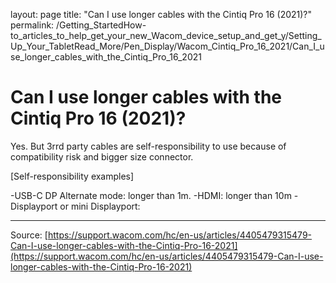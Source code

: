 layout: page
title: "Can I use longer cables with the Cintiq Pro 16 (2021)?"
permalink: /Getting_StartedHow-to_articles_to_help_get_your_new_Wacom_device_setup_and_get_y/Setting_Up_Your_TabletRead_More/Pen_Display/Wacom_Cintiq_Pro_16_2021/Can_I_use_longer_cables_with_the_Cintiq_Pro_16_2021

# Can I use longer cables with the Cintiq Pro 16 (2021)?

Yes. But 3rrd party cables are self-responsibility to use because of compatibility risk and bigger size connector.


[Self-responsibility examples]


-USB-C DP Alternate mode: longer than 1m.
-HDMI: longer than 10m
-Displayport or mini Displayport:

---
Source: [https://support.wacom.com/hc/en-us/articles/4405479315479-Can-I-use-longer-cables-with-the-Cintiq-Pro-16-2021](https://support.wacom.com/hc/en-us/articles/4405479315479-Can-I-use-longer-cables-with-the-Cintiq-Pro-16-2021)

